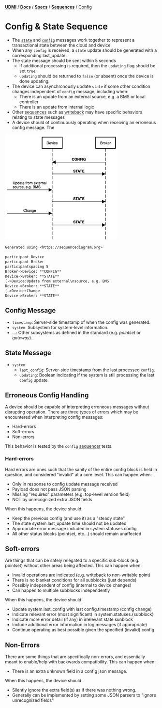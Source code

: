 [**UDMI**](../../../) / [**Docs**](../../) / [**Specs**](../) / [**Sequences**](./) / [Config](#)

# Config & State Sequence

* The [`state`](../../messages/state.md) and [`config`](../../messages/config.md) messages work together to represent
  a transactional state between the cloud and device.
* When any `config` is received, a `state` update should be generated with a corresponding last_update.
* The state message should be sent within 5 seconds
  * If additional processing is required, then the `updating` flag should be set `true`.
  * `updating` should be returned to `false` (or absent) once the device is done updating.
* The device can asynchronously update `state` if some other condition changes independent of
  `config` message, including when:
  * There is an update from an external source, e.g. a BMS or local controller
  * There is an update from internal logic
* Other [sequences](./) such as [writeback](writeback.md) may have specific behaviors relating to
  state messages
* A device should of continuously operating when receiving an erroneous config message. The

![State and config](images/state.png)

```
Generated using <https://sequencediagram.org>

participant Device
participant Broker
participantspacing 5
Broker->Device: **CONFIG**
Device->Broker: **STATE**
[->Device:Update from external\nsource, e.g. BMS
Device->Broker: **STATE**
[->Device:Change
Device->Broker: **STATE**
```

## Config Message

* `timestamp`: Server-side timestamp of when the config was generated.
* `system`: Subsystem for system-level information.
* ...: Other subsystems as defined in the standard (e.g. _pointset_ or _gateway_).

## State Message

* `system`:
  * `last_config`: Server-side timestamp from the last processed `config`.
  * `updating`: Boolean indicating if the system is still processing the last `config` update.

## Erroneous Config Handling

A device should be capable of interpreting erroneous messages without disrupting operation. There are
three types of errors which may be encountered when interpreting config messages:
* Hard-errors
* Soft-errors
* Non-errors

This behavior is tested by the `config` [sequencer](../../tools/sequencer.md) tests.

### Hard-errors

Hard errors are ones such that the sanity of the entire config block is held in question, and
considered "invalid" at a core level. This can happen when:
  * Only in response to config update message received
  * Payload does not pass JSON parsing
  * Missing "required" parameters (e.g. top-level version field)
  * NOT by unrecognized extra JSON fields

When this happens, the device should:
  * Keep the previous config (and use it) as a "steady state"
  * The state system.last_update time should not be updated
  * Appropriate error message included in system.statuses.config
  * All other status blocks (pointset, etc…) should remain unaffected

## Soft-errors

Are things that can be safely relegated to a specific sub-block (e.g. pointset) without other areas
being affected. This can happen when:
  * Invalid operations are indicated (e.g. writeback to non-writable point)
  * There is no blanket conditions for all subblocks (just depends)
  * Possibly independent of config (internal to device changes)
  * Can happen to multiple subblocks independently

When this happens, the device should:
  * Update system.last_config with last config.timestamp (config change)
  * Indicate relevant error (most significant) in system.statuses.{subblock}
  * Indicate more error detail (if any) in irrelevant state sunblock
  * Include additional error information in log messages (if appropriate)
  * Continue operating as best possible given the specified (invalid) config

## Non-Errors

There are some things that are specifically non-errors, and essentially meant to enable/help with
backwards compatibility. This can happen when:
  * There is an extra unknown field in a config json message.

When this happens, the device should:
  * Silently ignore the extra field(s) as if there was nothing wrong.
  * Generally can be implemented by setting some JSON parsers to "ignore unrecognized fields"
